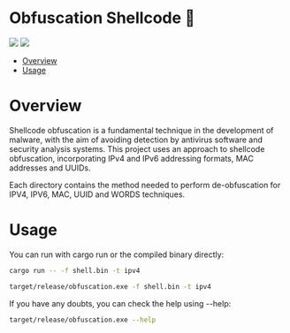 # Obfuscation Shellcode 🦀

<p align="left">
	<a href="https://www.rust-lang.org/"><img src="https://img.shields.io/badge/made%20with-Rust-red"></a>
	<a href="#"><img src="https://img.shields.io/badge/platform-windows-blueviolet"></a>
</p>

- [Overview](#overview)
- [Usage](#usage)

# Overview
Shellcode obfuscation is a fundamental technique in the development of malware, with the aim of avoiding detection by antivirus software and security analysis systems.  This project uses an approach to shellcode obfuscation, incorporating IPv4 and IPv6 addressing formats, MAC addresses and UUIDs.

Each directory contains the method needed to perform de-obfuscation for IPV4, IPV6, MAC, UUID and WORDS techniques.
# Usage 

You can run with cargo run or the compiled binary directly:
```sh
cargo run -- -f shell.bin -t ipv4
```
```sh
target/release/obfuscation.exe -f shell.bin -t ipv4
```
If you have any doubts, you can check the help using --help:
```sh
target/release/obfuscation.exe --help
```